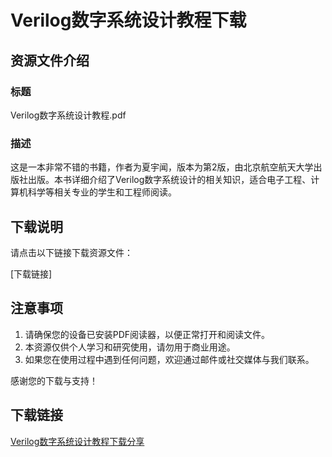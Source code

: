 # Verilog数字系统设计教程下载

## 资源文件介绍

### 标题
Verilog数字系统设计教程.pdf

### 描述
这是一本非常不错的书籍，作者为夏宇闻，版本为第2版，由北京航空航天大学出版社出版。本书详细介绍了Verilog数字系统设计的相关知识，适合电子工程、计算机科学等相关专业的学生和工程师阅读。

## 下载说明

请点击以下链接下载资源文件：

[下载链接]

## 注意事项

1. 请确保您的设备已安装PDF阅读器，以便正常打开和阅读文件。
2. 本资源仅供个人学习和研究使用，请勿用于商业用途。
3. 如果您在使用过程中遇到任何问题，欢迎通过邮件或社交媒体与我们联系。

感谢您的下载与支持！

## 下载链接

[Verilog数字系统设计教程下载分享](https://pan.quark.cn/s/700ae16e8b00)